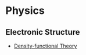 # Physics

## Electronic Structure

- [Density-functional Theory](./electronic-structure/density-functional-theory.md)